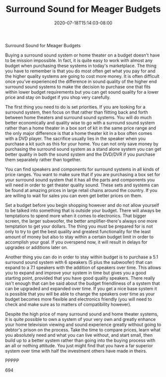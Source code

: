 ﻿---
title: "Surround Sound for Meager Budgets"
date: 2020-07-18T15:14:03-08:00
description: "Surround Sound TXT Tips for Web Success"
featured_image: "/images/Surround Sound TXT.jpg"
tags: ["Surround Sound TXT"]
---

Surround Sound for Meager Budgets

Buying a surround sound system or home theater on a budget doesn't have to be mission impossible. In fact, it is quite easy to work with almost any budget when purchasing these systems in today's marketplace. The thing you have to remember is that you do most often get what you pay for and the higher quality systems are going to cost more money. It is often difficult once you've experienced the difference in sound quality of the higher end surround sound systems to make the decision to purchase one that fits within lower budget requirements but you can get sound quality for a lower price and stay on budget if you shop very carefully.

The first thing you need to do is set priorities. If you are looking for a surround system, then focus on that rather than flitting back and forth between home theaters and surround sound systems. You will do much better economically and quality wise to go with a surround sound system rather than a home theater in a box sort of kit in the same price range and the only major difference is that a home theater kit in a box often comes with a DVD player. The sacrifice usually lies in the speaker when you purchase a kit such as this for your home. You can not only save money by purchasing the surround sound system as a stand alone system you can get better quality in both the sound system and the DVD/DVR if you purchase them separately rather than together. 

You can find speakers and components for surround systems in all kinds of price ranges. You want to make sure that if you are purchasing a box set for your surround sound system that it has all the parts and components you will need in order to get theater quality sound. These sets and systems can be found at amazing prices in large retail chains around the country. If you are willing to wait for sales you can even get better prices on them. 

Set a budget before you begin shopping however and do not allow yourself to be talked into something that is outside your budget. There will always be temptations to spend more when it comes to electronics. That bigger screen, the larger subwoofer, the better amplifier-there's always one more temptation to get your dollars. The thing you must be prepared for is not only to try to get the best quality and greatest functionality for the least amount of money but also to stay within a certain budget limit in order to accomplish your goal. If you overspend now, it will result in delays for upgrades or additions later on.

Another thing you can do in order to stay within budget is to purchase a 5.1 surround sound system with 6 speakers (5 plus the subwoofer) that can expand to a 7.1 speakers with the addition of speakers over time. This allows you to expand and improve your system in time but gives you a good starting point, provided that you have good quality speakers. There really isn't enough that can be said about the budget friendliness of a system that can be upgraded and expanded over time. If you get a nice base system it is possible that you will be able to change the speakers over time as your budget becomes more flexible and electronics friendly (you will need to check and make sure as to matters of compatibility however). 

Despite the high price of many surround sound and home theater systems, it is quite possible to own a system of your very own and greatly enhance your home television viewing and sound experience greatly without going to debtor's prison on the process. Take the time to compare prices, learn what you absolutely need and what you can live without, and start small, then build up to a better system rather than going into the buying process with an all or nothing attitude. You just might find that you have a far superior system over time with half the investment others have made in theirs. 

PPPPP

694

